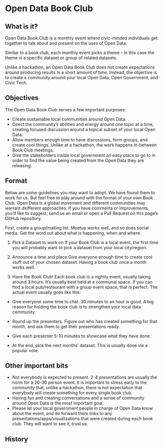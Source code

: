 # Open Data Book Club

## What is it?
Open Data Book Club is a monthly event where civic-minded individuals get together to talk about and present on the uses of Open Data.

Similar to a book club, each monthly event picks a theme - in this case the theme is a specific dataset or group of related datasets.

Unlike a hackathon, an Open Data Book Club does not create expectations around producing results in a short amount of time. Instead, the objective is to create a community around your local Open Data, Open Government, and Civic Tech.

## Objectives
The Open Data Book Club serves a few important purposes:

- Create sustainable local communities around Open Data.
- Direct the community’s abilities and energy around one topic at a time, creating focused discussion around a topical subset of your local Open Data.
- Allow members enough time to have discussions, form groups, and create cool things. Unlike at a hackathon, the work happens in-between Book Club meetings.
- Give the stakeholders inside local government an easy place to go to in order to find the value being created from the Open Data they are releasing.


## Format
Below are some guidelines you may want to adopt. We have found them to work for us. But feel free to play around with the format of your own Book Club. Open Data is a global movement and different communities may warrant dxifferent approaches. If you have comments or improvements you’d like to suggest, send us an email or open a Pull Request on this page’s GitHub repository.

First, create a group/mailing list. Meetup works well, and so does social media. Get the word out about what is happening, when and where.


1. Pick a Dataset to work on
If your Book Club is a local event, the first time you will probably want to pick a dataset from your local city/region.

2. Announce a time and place
Give everyone enough time to create cool stuff out of your chosen dataset. Having a book club once a month works well.

3. Have the Book Club!
Each book club is a nightly event, usually taking around 3 hours. It’s usually best held at a communal space. If you can find a local pub/restaurant with a group event space, that is perfect. The actual event usually goes like this:

- Give everyone some time to chat. 30 minutes to an hour is good. A big reason for holding the book club is to strengthen your local data community.

- Round up the presenters. Figure out who has created something for that month, and ask them to get their presentations ready.

- Give each presenter 5-10 minutes to showcase what they have done.

- At the end, pick the next months’ dataset. This is usually done via a popular vote.

## Other important bits
- Not everybody is expected to present. 2-4 presentations are usually the norm for a 20-30 person event. It is important to stress early to the community that, unlike a hackathon, there is not expectation that everybody will create something for every single book club.
- Having fun and creating conversations and a sense of community around Open Data is the most important goal.
- Please let your local government people in charge of Open Data know about the event, and do forward them links to any presentations/apps/visualizations that were created during each book club. They will want to see it, trust us.

## History
